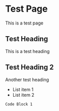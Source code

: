 # Test Page

This is a test page

## Test Heading

This is a test heading

## Test Heading 2

Another test heading

  * List item 1
  * List item 2

```
Code Block 1
```
